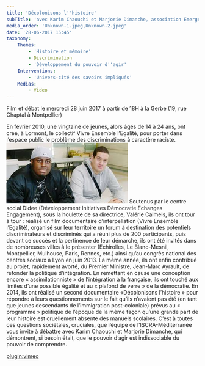 ```yaml
---
title: 'Décolonisons l''histoire'
subTitle: 'avec Karim Chaouchi et Marjorie Dimanche, association Emergence 33'
media_order: 'Unknown-1.jpeg,Unknown-2.jpeg'
date: '28-06-2017 15:45'
taxonomy:
    Themes:
        - 'Histoire et mémoire'
        - Discrimination
        - 'Développement du pouvoir d''agir'
    Interventions:
        - 'Univers-cité des savoirs impliqués'
    Medias:
        - Video
---
```


Film et débat le mercredi 28 juin 2017 à partir de 18H à la Gerbe (19, rue Chaptal à Montpellier)

En février 2010, une vingtaine de jeunes, alors âgés de 14 à 24 ans, ont créé, à Lormont, le collectif Vivre Ensemble l’Egalité, pour porter dans l’espace public le problème des discriminations à caractère raciste.
![](Unknown-2.jpeg)
Soutenus par le centre social Didee (Développement Initiatives Démocratie Echanges Engagement), sous la houlette de sa directrice, Valérie Calmels, ils ont tour à tour : réalisé un film documentaire d’interpellation (Vivre Ensemble l’Egalité), organisé sur leur territoire un forum à destination des potentiels discriminateurs et discriminés qui a réuni plus de 200 participants, puis devant ce succès et la pertinence de leur démarche, ils ont été invités dans de nombreuses villes à le présenter (Echirolles, Le Blanc-Mesnil, Montpellier, Mulhouse, Paris, Rennes, etc.) ainsi qu’au congrès national des centres sociaux à Lyon en juin 2013. La même année, ils ont enfin contribué au projet, rapidement avorté, du Premier Ministre, Jean-Marc Ayrault, de refonder la politique d’intégration. En remettant en cause une conception encore « assimilationniste » de l’intégration à la française, ils ont touché aux limites d’une possible égalité et au « plafond de verre » de la démocratie.
En 2014, ils ont réalisé un second documentaire «Décolonisons l’histoire » pour répondre à leurs questionnements sur le fait qu’ils n’avaient pas été (en tant que jeunes descendants de l’immigration post-coloniale) prévus au « programme » politique de l’époque de la même façon qu’une grande part de leur histoire est cruellement absente des manuels scolaires.
C’est à toutes ces questions sociétales, cruciales, que l’équipe de l’ISCRA-Méditerranée vous invite à débattre avec Karim Chaouchi et Marjorie Dimanche, qui démontrent, si besoin était, que le pouvoir d’agir est indissociable du pouvoir de comprendre.

[plugin:vimeo](http://https://vimeo.com/96955111)
